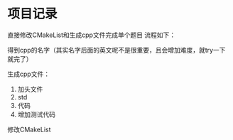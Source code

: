# 项目记录
直接修改CMakeList和生成cpp文件完成单个题目
流程如下：

得到cpp的名字（其实名字后面的英文呢不是很重要，且会增加难度，就try一下就完了）

生成cpp文件：

1. 加头文件
2. std
3. 代码
4. 增加测试代码

修改CMakeList



